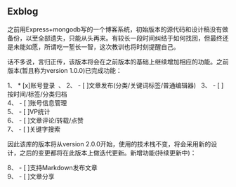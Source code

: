 ## Exblog


之前用Express+mongodb写的一个博客系统，初始版本的源代码和设计稿没有做备份，以至全部遗失，只能从头再来。有较长一段时间纠结于如何找回，但最终还是未能如愿，所谓吃一堑长一智，这次教训也将时刻提醒自己。

话不多说，言归正传，该版本将会在之前版本的基础上继续增加相应的功能。之前版本(暂且称为version 1.0.0)已完成功能：

1、 * [x]账号登录  、
2、 - [ ]文章发布(分类/关键词标签/普通编辑器)  
3、 - [ ]按时间/标签/分类归档  
4、 - [ ]账号信息管理  
5、 - [ ]VP统计  
6、 - [ ]文章评论/转载/点赞  
7、 - [ ]关键字搜索  


因此该库的版本将从version 2.0.0开始，使用的技术栈不变，将会采用新的设计，之后的变更都将在此版本上做迭代更新。新增功能(持续更新中)：

8、 - [ ]支持Markdown发布文章  
9、 - [ ]文章分享 
